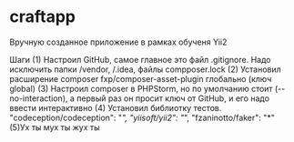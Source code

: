 # craftapp
Вручную созданное приложение в рамках обученя Yii2

Шаги
(1) Настроил GitHub, самое главное это файл .gitignore. Надо исключить папки /vendor, /.idea, файлы compposer.lock
(2) Установил расширение composer fxp/composer-asset-plugin глобально (ключ global)
(3) Настроил composer в PHPStorm, но по умолчанию стоит (--no-interaction), а первый раз он просит ключ от GitHub, и его надо ввести интерактивно
(4) Установил библиотку тестов.
        "codeception/codeception": "*",
        "yiisoft/yii2": "*",
        "fzaninotto/faker": "*"
(5)Ух ты мух ты жух ты 
 


